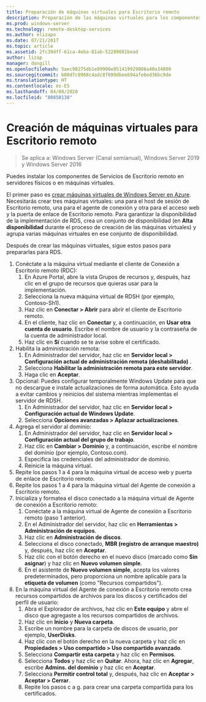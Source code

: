 ```yaml
---
title: Preparación de máquinas virtuales para Escritorio remoto
description: Preparación de las máquinas virtuales para los componentes de Escritorio remoto
ms.prod: windows-server
ms.technology: remote-desktop-services
ms.author: elizapo
ms.date: 07/21/2017
ms.topic: article
ms.assetid: 2fc39dff-61ca-4eba-81ab-52289081bead
author: lizap
manager: dongill
ms.openlocfilehash: 5aec90275db1e09906e051419929086a40a34800
ms.sourcegitcommit: b00d7c8968c4adc8f699dbee694afe6ed36bc9de
ms.translationtype: HT
ms.contentlocale: es-ES
ms.lasthandoff: 04/08/2020
ms.locfileid: "80858138"
---
```

# <a name="create-virtual-machines-for-remote-desktop"></a>Creación de máquinas virtuales para Escritorio remoto

>Se aplica a: Windows Server (Canal semianual), Windows Server 2019 y Windows Server 2016

Puedes instalar los componentes de Servicios de Escritorio remoto en servidores físicos o en máquinas virtuales. 

El primer paso es [crear máquinas virtuales de Windows Server en Azure](/azure/virtual-machines/windows/quick-create-portal). Necesitarás crear tres máquinas virtuales: una para el host de sesión de Escritorio remoto, una para el agente de conexión y otra para el acceso web y la puerta de enlace de Escritorio remoto. Para garantizar la disponibilidad de la implementación de RDS, crea un conjunto de disponibilidad (en **Alta disponibilidad** durante el proceso de creación de las máquinas virtuales) y agrupa varias máquinas virtuales en ese conjunto de disponibilidad.
 
Después de crear las máquinas virtuales, sigue estos pasos para prepararlas para RDS.

1.  Conéctate a la máquina virtual mediante el cliente de Conexión a Escritorio remoto (RDC):  
    1.  En Azure Portal, abre la vista Grupos de recursos y, después, haz clic en el grupo de recursos que quieras usar para la implementación.  
    2.  Selecciona la nueva máquina virtual de RDSH (por ejemplo, Contoso-Sh1).  
    3.  Haz clic en **Conectar > Abrir** para abrir el cliente de Escritorio remoto.  
    4.  En el cliente, haz clic en **Conectar** y, a continuación, en **Usar otra cuenta de usuario**. Escribe el nombre de usuario y la contraseña de la cuenta de administrador local.  
    5.  Haz clic en **Sí** cuando se te avise sobre el certificado.  
2.  Habilita la administración remota:  
    1.  En Administrador del servidor, haz clic en **Servidor local > Configuración actual de administración remota (deshabilitado)** .  
    2.  Selecciona **Habilitar la administración remota para este servidor**.  
    3.  Haga clic en **Aceptar**.  
3.  Opcional: Puedes configurar temporalmente Windows Update para que no descargue e instale actualizaciones de forma automática. Esto ayuda a evitar cambios y reinicios del sistema mientras implementas el servidor de RDSH.  
    1.  En Administrador del servidor, haz clic en **Servidor local > Configuración actual de Windows Update**.  
    2.  Selecciona **Opciones avanzadas > Aplazar actualizaciones**.   
4.  Agrega el servidor al dominio:  
    1.  En Administrador del servidor, haz clic en **Servidor local > Configuración actual del grupo de trabajo**.  
    2.  Haz clic en **Cambiar > Dominio** y, a continuación, escribe el nombre del dominio (por ejemplo, Contoso.com).  
    3.  Especifica las credenciales del administrador de dominio.  
    4.  Reinicie la máquina virtual.  
5.  Repite los pasos 1 a 4 para la máquina virtual de acceso web y puerta de enlace de Escritorio remoto.  
6.  Repite los pasos 1 a 4 para la máquina virtual del Agente de conexión a Escritorio remoto.  
7.  Inicializa y formatea el disco conectado a la máquina virtual de Agente de conexión a Escritorio remoto:  
    1.  Conéctate a la máquina virtual de Agente de conexión a Escritorio remoto (paso 1 anterior).  
    2.  En el Administrador del servidor, haz clic en **Herramientas > Administración de equipos**.  
    3.  Haz clic en **Administración de discos**.  
    4.  Selecciona el disco conectado, **MBR (registro de arranque maestro)** y, después, haz clic en **Aceptar**.  
    5.  Haz clic con el botón derecho en el nuevo disco (marcado como **Sin asignar**) y haz clic en **Nuevo volumen simple**.  
    6.  En el asistente de **Nuevo volumen simple**, acepta los valores predeterminados, pero proporciona un nombre aplicable para la **etiqueta de volumen** (como "Recursos compartidos").  
8.  En la máquina virtual del Agente de conexión a Escritorio remoto crea recursos compartidos de archivos para los discos y certificados del perfil de usuario:   
    1.  Abra el Explorador de archivos, haz clic en **Este equipo** y abre el disco que agregaste a los recursos compartidos de archivos.  
    2.  Haz clic en **Inicio** y **Nueva carpeta**.  
    3.  Escribe un nombre para la carpeta de discos de usuario, por ejemplo, **UserDisks**.  
    4.  Haz clic con el botón derecho en la nueva carpeta y haz clic en **Propiedades > Uso compartido > Uso compartido avanzado**.  
    5.  Selecciona **Compartir esta carpeta** y haz clic en **Permisos**.  
    6.  Selecciona **Todos** y haz clic en **Quitar**. Ahora, haz clic en **Agregar**, escribe **Admins. del dominio** y haz clic en **Aceptar**.  
    7.  Selecciona **Permitir control total** y, después, haz clic en **Aceptar > Aceptar > Cerrar**.  
    8.  Repite los pasos c a g. para crear una carpeta compartida para los certificados.   


